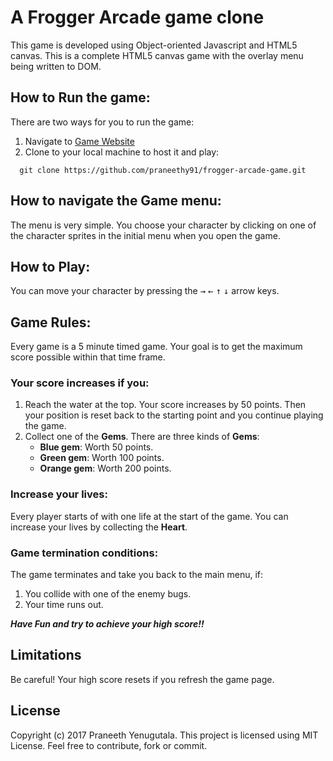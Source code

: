 # A Frogger Arcade game clone
This game is developed using Object-oriented Javascript and HTML5 canvas. This is a complete HTML5 canvas game with the overlay menu being written to DOM.

## How to Run the game:
There are two ways for you to run the game:

1. Navigate to [Game Website](https://praneethy91.github.io/frogger-arcade-game)
2. Clone to your local machine to host it and play:
```
  git clone https://github.com/praneethy91/frogger-arcade-game.git
```

## How to navigate the Game menu:
The menu is very simple. You choose your character by clicking on one of the character sprites in the initial menu when you open the game.

## How to Play:
You can move your character by pressing the <kbd>&rarr;</kbd> <kbd>&larr;</kbd> <kbd>&uarr;</kbd> <kbd>&darr;</kbd> arrow keys.

## Game Rules:
Every game is a 5 minute timed game. Your goal is to get the maximum score possible within that time frame.

### Your score increases if you:
1. Reach the water at the top. Your score increases by 50 points. Then your position is reset back to the starting point and you continue playing the game.
2. Collect one of the **Gems**. There are three kinds of **Gems**:
    - **Blue gem**: Worth 50 points.
    - **Green gem**: Worth 100 points.
    - **Orange gem**: Worth 200 points.

### Increase your lives:
Every player starts of with one life at the start of the game. You can increase your lives by collecting the **Heart**.

### Game termination conditions:
The game terminates and take you back to the main menu, if:

1. You collide with one of the enemy bugs.
2. Your time runs out.

  **_Have Fun and try to achieve your high score!!_**

## Limitations
Be careful! Your high score resets if you refresh the game page.

## License
Copyright (c) 2017 Praneeth Yenugutala. This project is licensed using MIT License. Feel free to contribute, fork or commit.
